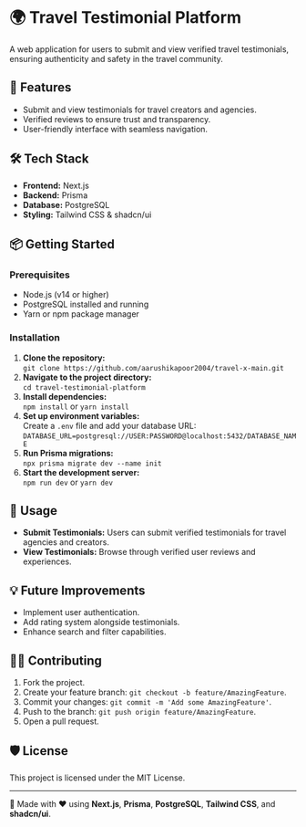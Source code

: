 # 🌍 Travel Testimonial Platform

A web application for users to submit and view verified travel testimonials, ensuring authenticity and safety in the travel community.

## 🚀 Features
- Submit and view testimonials for travel creators and agencies.
- Verified reviews to ensure trust and transparency.
- User-friendly interface with seamless navigation.

## 🛠️ Tech Stack
- **Frontend:** Next.js  
- **Backend:** Prisma  
- **Database:** PostgreSQL  
- **Styling:** Tailwind CSS & shadcn/ui  

## 📦 Getting Started
### Prerequisites
- Node.js (v14 or higher)
- PostgreSQL installed and running
- Yarn or npm package manager

### Installation
1. **Clone the repository:**  
   `git clone https://github.com/aarushikapoor2004/travel-x-main.git`
2. **Navigate to the project directory:**  
   `cd travel-testimonial-platform`
3. **Install dependencies:**  
   `npm install` or `yarn install`
4. **Set up environment variables:**  
   Create a `.env` file and add your database URL:  
   `DATABASE_URL=postgresql://USER:PASSWORD@localhost:5432/DATABASE_NAME`
5. **Run Prisma migrations:**  
   `npx prisma migrate dev --name init`
6. **Start the development server:**  
   `npm run dev` or `yarn dev`

## 📝 Usage
- **Submit Testimonials:** Users can submit verified testimonials for travel agencies and creators.
- **View Testimonials:** Browse through verified user reviews and experiences.

## 💡 Future Improvements
- Implement user authentication.
- Add rating system alongside testimonials.
- Enhance search and filter capabilities.

## 🧑‍💻 Contributing
1. Fork the project.  
2. Create your feature branch: `git checkout -b feature/AmazingFeature`.  
3. Commit your changes: `git commit -m 'Add some AmazingFeature'`.  
4. Push to the branch: `git push origin feature/AmazingFeature`.  
5. Open a pull request.  

## 🛡️ License
This project is licensed under the MIT License.

---
🚀 Made with ❤️ using **Next.js**, **Prisma**, **PostgreSQL**, **Tailwind CSS**, and **shadcn/ui**.

